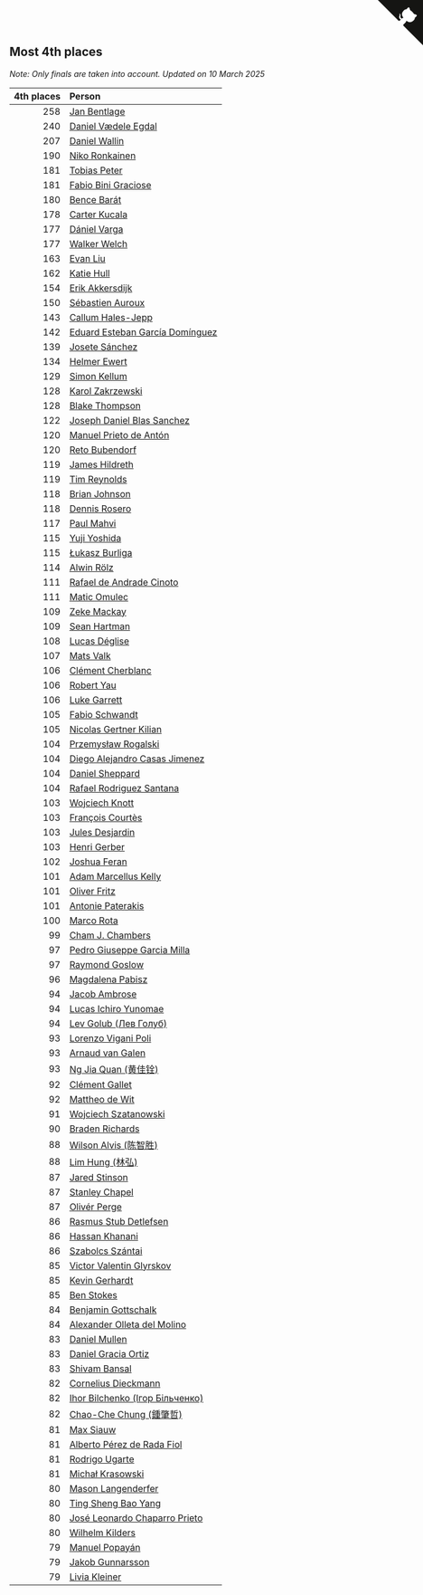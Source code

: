 ## Most 4th places

*Note: Only finals are taken into account.*
*Updated on 10 March 2025*

| 4th places | Person |
| ---: | :--- |
| 258 | [Jan Bentlage](https://www.worldcubeassociation.org/persons/2010BENT01) |
| 240 | [Daniel Vædele Egdal](https://www.worldcubeassociation.org/persons/2013EGDA01) |
| 207 | [Daniel Wallin](https://www.worldcubeassociation.org/persons/2013WALL03) |
| 190 | [Niko Ronkainen](https://www.worldcubeassociation.org/persons/2010RONK01) |
| 181 | [Tobias Peter](https://www.worldcubeassociation.org/persons/2014PETE03) |
| 181 | [Fabio Bini Graciose](https://www.worldcubeassociation.org/persons/2010GRAC02) |
| 180 | [Bence Barát](https://www.worldcubeassociation.org/persons/2008BARA01) |
| 178 | [Carter Kucala](https://www.worldcubeassociation.org/persons/2015KUCA01) |
| 177 | [Dániel Varga](https://www.worldcubeassociation.org/persons/2008VARG01) |
| 177 | [Walker Welch](https://www.worldcubeassociation.org/persons/2011WELC01) |
| 163 | [Evan Liu](https://www.worldcubeassociation.org/persons/2009LIUE01) |
| 162 | [Katie Hull](https://www.worldcubeassociation.org/persons/2010HULL01) |
| 154 | [Erik Akkersdijk](https://www.worldcubeassociation.org/persons/2005AKKE01) |
| 150 | [Sébastien Auroux](https://www.worldcubeassociation.org/persons/2008AURO01) |
| 143 | [Callum Hales-Jepp](https://www.worldcubeassociation.org/persons/2012HALE01) |
| 142 | [Eduard Esteban García Domínguez](https://www.worldcubeassociation.org/persons/2011EDUA01) |
| 139 | [Josete Sánchez](https://www.worldcubeassociation.org/persons/2015SANC18) |
| 134 | [Helmer Ewert](https://www.worldcubeassociation.org/persons/2015EWER01) |
| 129 | [Simon Kellum](https://www.worldcubeassociation.org/persons/2016KELL12) |
| 128 | [Karol Zakrzewski](https://www.worldcubeassociation.org/persons/2014ZAKR01) |
| 128 | [Blake Thompson](https://www.worldcubeassociation.org/persons/2010THOM03) |
| 122 | [Joseph Daniel Blas Sanchez](https://www.worldcubeassociation.org/persons/2016SANC08) |
| 120 | [Manuel Prieto de Antón](https://www.worldcubeassociation.org/persons/2015ANTO04) |
| 120 | [Reto Bubendorf](https://www.worldcubeassociation.org/persons/2012BUBE01) |
| 119 | [James Hildreth](https://www.worldcubeassociation.org/persons/2009HILD01) |
| 119 | [Tim Reynolds](https://www.worldcubeassociation.org/persons/2005REYN01) |
| 118 | [Brian Johnson](https://www.worldcubeassociation.org/persons/2013JOHN10) |
| 118 | [Dennis Rosero](https://www.worldcubeassociation.org/persons/2010ROSE03) |
| 117 | [Paul Mahvi](https://www.worldcubeassociation.org/persons/2012MAHV01) |
| 115 | [Yuji Yoshida](https://www.worldcubeassociation.org/persons/2015YOSH01) |
| 115 | [Łukasz Burliga](https://www.worldcubeassociation.org/persons/2013BURL01) |
| 114 | [Alwin Rölz](https://www.worldcubeassociation.org/persons/2016ROLZ01) |
| 111 | [Rafael de Andrade Cinoto](https://www.worldcubeassociation.org/persons/2007CINO01) |
| 111 | [Matic Omulec](https://www.worldcubeassociation.org/persons/2010OMUL02) |
| 109 | [Zeke Mackay](https://www.worldcubeassociation.org/persons/2015MACK06) |
| 109 | [Sean Hartman](https://www.worldcubeassociation.org/persons/2016HART02) |
| 108 | [Lucas Déglise](https://www.worldcubeassociation.org/persons/2015DEGL01) |
| 107 | [Mats Valk](https://www.worldcubeassociation.org/persons/2007VALK01) |
| 106 | [Clément Cherblanc](https://www.worldcubeassociation.org/persons/2014CHER05) |
| 106 | [Robert Yau](https://www.worldcubeassociation.org/persons/2009YAUR01) |
| 106 | [Luke Garrett](https://www.worldcubeassociation.org/persons/2017GARR05) |
| 105 | [Fabio Schwandt](https://www.worldcubeassociation.org/persons/2014SCHW02) |
| 105 | [Nicolas Gertner Kilian](https://www.worldcubeassociation.org/persons/2013GERT01) |
| 104 | [Przemysław Rogalski](https://www.worldcubeassociation.org/persons/2013ROGA02) |
| 104 | [Diego Alejandro Casas Jimenez](https://www.worldcubeassociation.org/persons/2014JIME05) |
| 104 | [Daniel Sheppard](https://www.worldcubeassociation.org/persons/2009SHEP01) |
| 104 | [Rafael Rodriguez Santana](https://www.worldcubeassociation.org/persons/2012SANT12) |
| 103 | [Wojciech Knott](https://www.worldcubeassociation.org/persons/2011KNOT01) |
| 103 | [François Courtès](https://www.worldcubeassociation.org/persons/2008COUR01) |
| 103 | [Jules Desjardin](https://www.worldcubeassociation.org/persons/2010DESJ01) |
| 103 | [Henri Gerber](https://www.worldcubeassociation.org/persons/2014GERB01) |
| 102 | [Joshua Feran](https://www.worldcubeassociation.org/persons/2011FERA01) |
| 101 | [Adam Marcellus Kelly](https://www.worldcubeassociation.org/persons/2016KELL10) |
| 101 | [Oliver Fritz](https://www.worldcubeassociation.org/persons/2014FRIT02) |
| 101 | [Antonie Paterakis](https://www.worldcubeassociation.org/persons/2012PATE01) |
| 100 | [Marco Rota](https://www.worldcubeassociation.org/persons/2009ROTA01) |
| 99 | [Cham J. Chambers](https://www.worldcubeassociation.org/persons/2017CHAM09) |
| 97 | [Pedro Giuseppe Garcia Milla](https://www.worldcubeassociation.org/persons/2016MILL07) |
| 97 | [Raymond Goslow](https://www.worldcubeassociation.org/persons/2014GOSL01) |
| 96 | [Magdalena Pabisz](https://www.worldcubeassociation.org/persons/2017PABI01) |
| 94 | [Jacob Ambrose](https://www.worldcubeassociation.org/persons/2010AMBR01) |
| 94 | [Lucas Ichiro Yunomae](https://www.worldcubeassociation.org/persons/2014YUNO01) |
| 94 | [Lev Golub (Лев Голуб)](https://www.worldcubeassociation.org/persons/2014HOLU01) |
| 93 | [Lorenzo Vigani Poli](https://www.worldcubeassociation.org/persons/2007POLI01) |
| 93 | [Arnaud van Galen](https://www.worldcubeassociation.org/persons/2006GALE01) |
| 93 | [Ng Jia Quan (黄佳铨)](https://www.worldcubeassociation.org/persons/2015QUAN03) |
| 92 | [Clément Gallet](https://www.worldcubeassociation.org/persons/2004GALL02) |
| 92 | [Mattheo de Wit](https://www.worldcubeassociation.org/persons/2015WITM01) |
| 91 | [Wojciech Szatanowski](https://www.worldcubeassociation.org/persons/2011SZAT01) |
| 90 | [Braden Richards](https://www.worldcubeassociation.org/persons/2017RICH02) |
| 88 | [Wilson Alvis (陈智胜)](https://www.worldcubeassociation.org/persons/2011ALVI01) |
| 88 | [Lim Hung (林弘)](https://www.worldcubeassociation.org/persons/2016HUNG08) |
| 87 | [Jared Stinson](https://www.worldcubeassociation.org/persons/2014STIN01) |
| 87 | [Stanley Chapel](https://www.worldcubeassociation.org/persons/2016CHAP04) |
| 87 | [Olivér Perge](https://www.worldcubeassociation.org/persons/2007PERG01) |
| 86 | [Rasmus Stub Detlefsen](https://www.worldcubeassociation.org/persons/2014DETL01) |
| 86 | [Hassan Khanani](https://www.worldcubeassociation.org/persons/2018KHAN26) |
| 86 | [Szabolcs Szántai](https://www.worldcubeassociation.org/persons/2016SZAN01) |
| 85 | [Victor Valentin Glyrskov](https://www.worldcubeassociation.org/persons/2014GLYR01) |
| 85 | [Kevin Gerhardt](https://www.worldcubeassociation.org/persons/2013GERH01) |
| 85 | [Ben Stokes](https://www.worldcubeassociation.org/persons/2018STOK01) |
| 84 | [Benjamin Gottschalk](https://www.worldcubeassociation.org/persons/2016GOTT01) |
| 84 | [Alexander Olleta del Molino](https://www.worldcubeassociation.org/persons/2008OLLE01) |
| 83 | [Daniel Mullen](https://www.worldcubeassociation.org/persons/2016MULL04) |
| 83 | [Daniel Gracia Ortiz](https://www.worldcubeassociation.org/persons/2009ORTI01) |
| 83 | [Shivam Bansal](https://www.worldcubeassociation.org/persons/2011BANS02) |
| 82 | [Cornelius Dieckmann](https://www.worldcubeassociation.org/persons/2009DIEC01) |
| 82 | [Ihor Bilchenko (Ігор Більченко)](https://www.worldcubeassociation.org/persons/2011BILC01) |
| 82 | [Chao-Che Chung (鍾肇哲)](https://www.worldcubeassociation.org/persons/2012CHON03) |
| 81 | [Max Siauw](https://www.worldcubeassociation.org/persons/2017SIAU02) |
| 81 | [Alberto Pérez de Rada Fiol](https://www.worldcubeassociation.org/persons/2011FIOL01) |
| 81 | [Rodrigo Ugarte](https://www.worldcubeassociation.org/persons/2015UGAR01) |
| 81 | [Michał Krasowski](https://www.worldcubeassociation.org/persons/2013KRAS02) |
| 80 | [Mason Langenderfer](https://www.worldcubeassociation.org/persons/2013LANG03) |
| 80 | [Ting Sheng Bao Yang](https://www.worldcubeassociation.org/persons/2008BAOY01) |
| 80 | [José Leonardo Chaparro Prieto](https://www.worldcubeassociation.org/persons/2011CHAP01) |
| 80 | [Wilhelm Kilders](https://www.worldcubeassociation.org/persons/2010KILD02) |
| 79 | [Manuel Popayán](https://www.worldcubeassociation.org/persons/2017POPA01) |
| 79 | [Jakob Gunnarsson](https://www.worldcubeassociation.org/persons/2015GUNN01) |
| 79 | [Livia Kleiner](https://www.worldcubeassociation.org/persons/2013KLEI03) |


<a href="https://github.com/jonatanklosko/wca_statistics" class="github-corner" aria-label="View source on Github"><svg width="80" height="80" viewBox="0 0 250 250" style="fill:#151513; color:#fff; position: absolute; top: 0; border: 0; right: 0;" aria-hidden="true"><path d="M0,0 L115,115 L130,115 L142,142 L250,250 L250,0 Z"></path><path d="M128.3,109.0 C113.8,99.7 119.0,89.6 119.0,89.6 C122.0,82.7 120.5,78.6 120.5,78.6 C119.2,72.0 123.4,76.3 123.4,76.3 C127.3,80.9 125.5,87.3 125.5,87.3 C122.9,97.6 130.6,101.9 134.4,103.2" fill="currentColor" style="transform-origin: 130px 106px;" class="octo-arm"></path><path d="M115.0,115.0 C114.9,115.1 118.7,116.5 119.8,115.4 L133.7,101.6 C136.9,99.2 139.9,98.4 142.2,98.6 C133.8,88.0 127.5,74.4 143.8,58.0 C148.5,53.4 154.0,51.2 159.7,51.0 C160.3,49.4 163.2,43.6 171.4,40.1 C171.4,40.1 176.1,42.5 178.8,56.2 C183.1,58.6 187.2,61.8 190.9,65.4 C194.5,69.0 197.7,73.2 200.1,77.6 C213.8,80.2 216.3,84.9 216.3,84.9 C212.7,93.1 206.9,96.0 205.4,96.6 C205.1,102.4 203.0,107.8 198.3,112.5 C181.9,128.9 168.3,122.5 157.7,114.1 C157.9,116.9 156.7,120.9 152.7,124.9 L141.0,136.5 C139.8,137.7 141.6,141.9 141.8,141.8 Z" fill="currentColor" class="octo-body"></path></svg></a><style>.github-corner:hover .octo-arm{animation:octocat-wave 560ms ease-in-out}@keyframes octocat-wave{0%,100%{transform:rotate(0)}20%,60%{transform:rotate(-25deg)}40%,80%{transform:rotate(10deg)}}@media (max-width:500px){.github-corner:hover .octo-arm{animation:none}.github-corner .octo-arm{animation:octocat-wave 560ms ease-in-out}}</style>
